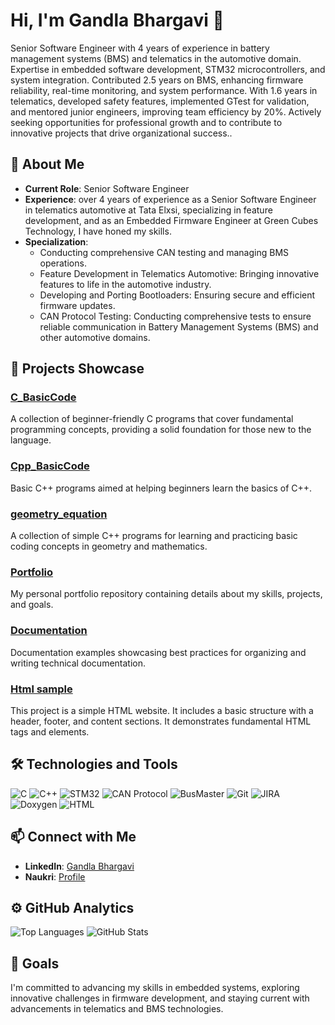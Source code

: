 # Hi, I'm Gandla Bhargavi 👋
Senior Software Engineer with 4 years of experience in battery management systems (BMS) and telematics in the automotive domain. Expertise in embedded software development, STM32 microcontrollers, and system integration. Contributed 2.5 years on BMS, enhancing firmware reliability, real-time monitoring, and system performance. With 1.6 years in telematics, developed safety features, implemented GTest for validation, and mentored junior engineers, improving team efficiency by 20%. Actively seeking opportunities for professional growth and to contribute to innovative projects that drive organizational success..

## 🔹 About Me
- **Current Role**: Senior Software Engineer
- **Experience**: over 4 years of experience as a Senior Software Engineer in telematics automotive at Tata Elxsi, specializing in feature development, and as an Embedded Firmware Engineer at Green Cubes       Technology, I have honed my skills. 
- **Specialization**: 
    - Conducting comprehensive CAN testing and managing BMS operations.
    - Feature Development in Telematics Automotive: Bringing innovative features to life in the automotive industry.
    - Developing and Porting Bootloaders: Ensuring secure and efficient firmware updates.
    - CAN Protocol Testing: Conducting comprehensive tests to ensure reliable communication in Battery Management Systems (BMS) and other automotive domains.

## 🔹 Projects Showcase

### [C_BasicCode](https://github.com/bhargavi-gudur/C_BasicCode)
A collection of beginner-friendly C programs that cover fundamental programming concepts, providing a solid foundation for those new to the language.

### [Cpp_BasicCode](https://github.com/bhargavi-gudur/Cpp_BasicCode)
Basic C++ programs aimed at helping beginners learn the basics of C++.

### [geometry_equation](https://github.com/bhargavi-gudur/geometry_equation)
A collection of simple C++ programs for learning and practicing basic coding concepts in geometry and mathematics.

### [Portfolio](https://github.com/bhargavi-gudur/Portfolio)
My personal portfolio repository containing details about my skills, projects, and goals.

### [Documentation](https://github.com/bhargavi-gudur/Documentation)
Documentation examples showcasing best practices for organizing and writing technical documentation.

### [Html sample](https://github.com/bhargavi-gudur/htmlMiniProject.git)
This project is a simple HTML website. It includes a basic structure with a header, footer, and content sections. It demonstrates fundamental HTML tags and elements.

## 🛠️ Technologies and Tools
![C](https://img.shields.io/badge/C-00599C?style=for-the-badge&logo=c&logoColor=white)
![C++](https://img.shields.io/badge/C++-00599C?style=for-the-badge&logo=c%2B%2B&logoColor=white)
![STM32](https://img.shields.io/badge/STM32-03234B?style=for-the-badge&logo=stmicroelectronics&logoColor=white)
![CAN Protocol](https://img.shields.io/badge/CAN-Protocol-blue?style=for-the-badge)
![BusMaster](https://img.shields.io/badge/BusMaster-tool-orange?style=for-the-badge)
![Git](https://img.shields.io/badge/Git-F05032?style=for-the-badge&logo=git&logoColor=white)
![JIRA](https://img.shields.io/badge/JIRA-0052CC?style=for-the-badge&logo=jira&logoColor=white)
![Doxygen](https://img.shields.io/badge/Doxygen-documentation-blue?style=for-the-badge)
![HTML](https://img.shields.io/badge/HTML-E34F26?style=for-the-badge&logo=html5&logoColor=white)

## 📫 Connect with Me
- **LinkedIn**: [Gandla Bhargavi](https://www.linkedin.com/in/gandla-bhargavi-14887681/)
- **Naukri**: [Profile](https://www.naukri.com/mnuser/profile?id=&altresid)

## ⚙️ GitHub Analytics

![Top Languages](https://github-readme-stats.vercel.app/api/top-langs/?username=bhargavi-gudur&layout=compact&theme=dark)
![GitHub Stats](https://github-readme-stats.vercel.app/api?username=bhargavi-gudur&show_icons=true&theme=dark)

## 🔹 Goals
I'm committed to advancing my skills in embedded systems, exploring innovative challenges in firmware development, and staying current with advancements in telematics and BMS technologies.
